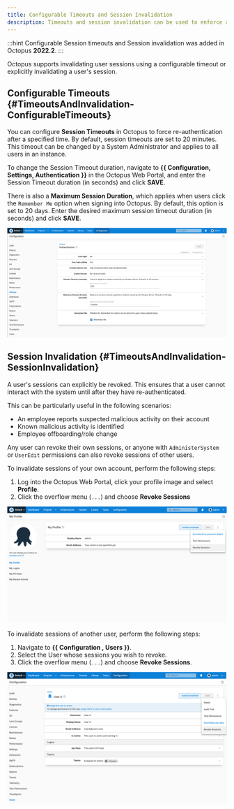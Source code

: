 ```yaml
---
title: Configurable Timeouts and Session Invalidation
description: Timeouts and session invalidation can be used to enforce a user to re-authenticate.
---
```


:::hint
Configurable Session timeouts and Session invalidation was added in Octopus **2022.2**.
:::

Octopus supports invalidating user sessions using a configurable timeout or explicitly invalidating a user's session.

## Configurable Timeouts {#TimeoutsAndInvalidation-ConfigurableTimeouts}

You can configure **Session Timeouts** in Octopus to force re-authentication after a specified time. By default, session timeouts are set to 20 minutes. This timeout can be changed by a System Administrator and applies to all users in an instance.

To change the Session Timeout duration, navigate to **{{ Configuration, Settings, Authentication }}** in the Octopus Web Portal, and enter the Session Timeout duration (in seconds) and click **SAVE**.

There is also a **Maximum Session Duration**, which applies when users click the `Remember Me` option when signing into Octopus. By default, this option is set to 20 days. Enter the desired maximum session timeout duration (in seconds) and click **SAVE**.

![Configurable Timeout Image](/docs/security/users-and-teams/images/configurable-timeout.png "width=1000")

## Session Invalidation {#TimeoutsAndInvalidation-SessionInvalidation}

A user's sessions can explicitly be revoked. This ensures that a user cannot interact with the system until after they have re-authenticated. 

This can be particularly useful in the following scenarios: 

- An employee reports suspected malicious activity on their account
- Known malicious activity is identified
- Employee offboarding/role change

Any user can revoke their own sessions, or anyone with `AdministerSystem` or `UserEdit` permissions can also revoke sessions of other users.

To invalidate sessions of your own account, perform the following steps:

1. Log into the Octopus Web Portal, click your profile image and select **Profile**.
1. Click the overflow menu (`...`) and choose **Revoke Sessions**

![Session invalidation of your account](/docs/security/users-and-teams/images/session-invalidation-profile.png "width=1000")

To invalidate sessions of another user, perform the following steps:

1. Navigate to **{{ Configuration , Users }}**.
1. Select the User whose sessions you wish to revoke.
1. Click the overflow menu (`...`) and choose **Revoke Sessions**.

![Session invalidation of another user's account](/docs/security/users-and-teams/images/session-invalidation-admin.png "width=1000")